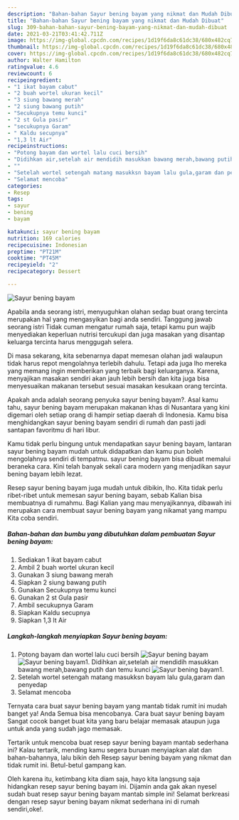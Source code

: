 ```yaml
---
description: "Bahan-bahan Sayur bening bayam yang nikmat dan Mudah Dibuat"
title: "Bahan-bahan Sayur bening bayam yang nikmat dan Mudah Dibuat"
slug: 309-bahan-bahan-sayur-bening-bayam-yang-nikmat-dan-mudah-dibuat
date: 2021-03-21T03:41:42.711Z
image: https://img-global.cpcdn.com/recipes/1d19f6da8c61dc38/680x482cq70/sayur-bening-bayam-foto-resep-utama.jpg
thumbnail: https://img-global.cpcdn.com/recipes/1d19f6da8c61dc38/680x482cq70/sayur-bening-bayam-foto-resep-utama.jpg
cover: https://img-global.cpcdn.com/recipes/1d19f6da8c61dc38/680x482cq70/sayur-bening-bayam-foto-resep-utama.jpg
author: Walter Hamilton
ratingvalue: 4.6
reviewcount: 6
recipeingredient:
- "1 ikat bayam cabut"
- "2 buah wortel ukuran kecil"
- "3 siung bawang merah"
- "2 siung bawang putih"
- "Secukupnya temu kunci"
- "2 st Gula pasir"
- "secukupnya Garam"
- " Kaldu secupnya"
- "1,3 lt Air"
recipeinstructions:
- "Potong bayam dan wortel lalu cuci bersih"
- "Didihkan air,setelah air mendidih masukkan bawang merah,bawang putih dan temu kunci"
- ""
- "Setelah wortel setengah matang masukksn bayam lalu gula,garam dan penyedap"
- "Selamat mencoba"
categories:
- Resep
tags:
- sayur
- bening
- bayam

katakunci: sayur bening bayam 
nutrition: 169 calories
recipecuisine: Indonesian
preptime: "PT21M"
cooktime: "PT45M"
recipeyield: "2"
recipecategory: Dessert

---
```



![Sayur bening bayam](https://img-global.cpcdn.com/recipes/1d19f6da8c61dc38/680x482cq70/sayur-bening-bayam-foto-resep-utama.jpg)

Apabila anda seorang istri, menyuguhkan olahan sedap buat orang tercinta merupakan hal yang mengasyikan bagi anda sendiri. Tanggung jawab seorang istri Tidak cuman mengatur rumah saja, tetapi kamu pun wajib menyediakan keperluan nutrisi tercukupi dan juga masakan yang disantap keluarga tercinta harus menggugah selera.

Di masa  sekarang, kita sebenarnya dapat memesan olahan jadi walaupun tidak harus repot mengolahnya terlebih dahulu. Tetapi ada juga lho mereka yang memang ingin memberikan yang terbaik bagi keluarganya. Karena, menyajikan masakan sendiri akan jauh lebih bersih dan kita juga bisa menyesuaikan makanan tersebut sesuai masakan kesukaan orang tercinta. 



Apakah anda adalah seorang penyuka sayur bening bayam?. Asal kamu tahu, sayur bening bayam merupakan makanan khas di Nusantara yang kini digemari oleh setiap orang di hampir setiap daerah di Indonesia. Kamu bisa menghidangkan sayur bening bayam sendiri di rumah dan pasti jadi santapan favoritmu di hari libur.

Kamu tidak perlu bingung untuk mendapatkan sayur bening bayam, lantaran sayur bening bayam mudah untuk didapatkan dan kamu pun boleh mengolahnya sendiri di tempatmu. sayur bening bayam bisa dibuat memalui beraneka cara. Kini telah banyak sekali cara modern yang menjadikan sayur bening bayam lebih lezat.

Resep sayur bening bayam juga mudah untuk dibikin, lho. Kita tidak perlu ribet-ribet untuk memesan sayur bening bayam, sebab Kalian bisa membuatnya di rumahmu. Bagi Kalian yang mau menyajikannya, dibawah ini merupakan cara membuat sayur bening bayam yang nikamat yang mampu Kita coba sendiri.

<!--inarticleads1-->

##### Bahan-bahan dan bumbu yang dibutuhkan dalam pembuatan Sayur bening bayam:

1. Sediakan 1 ikat bayam cabut
1. Ambil 2 buah wortel ukuran kecil
1. Gunakan 3 siung bawang merah
1. Siapkan 2 siung bawang putih
1. Gunakan Secukupnya temu kunci
1. Gunakan 2 st Gula pasir
1. Ambil secukupnya Garam
1. Siapkan  Kaldu secupnya
1. Siapkan 1,3 lt Air




<!--inarticleads2-->

##### Langkah-langkah menyiapkan Sayur bening bayam:

1. Potong bayam dan wortel lalu cuci bersih
<img src="https://img-global.cpcdn.com/steps/963a2d43e28d34dd/160x128cq70/sayur-bening-bayam-langkah-memasak-1-foto.jpg" alt="Sayur bening bayam"><img src="https://img-global.cpcdn.com/steps/72aa1e0cd7783450/160x128cq70/sayur-bening-bayam-langkah-memasak-1-foto.jpg" alt="Sayur bening bayam">1. Didihkan air,setelah air mendidih masukkan bawang merah,bawang putih dan temu kunci
<img src="https://img-global.cpcdn.com/steps/85635fd80665dfc8/160x128cq70/sayur-bening-bayam-langkah-memasak-2-foto.jpg" alt="Sayur bening bayam">1. 
1. Setelah wortel setengah matang masukksn bayam lalu gula,garam dan penyedap
1. Selamat mencoba




Ternyata cara buat sayur bening bayam yang mantab tidak rumit ini mudah banget ya! Anda Semua bisa mencobanya. Cara buat sayur bening bayam Sangat cocok banget buat kita yang baru belajar memasak ataupun juga untuk anda yang sudah jago memasak.

Tertarik untuk mencoba buat resep sayur bening bayam mantab sederhana ini? Kalau tertarik, mending kamu segera buruan menyiapkan alat dan bahan-bahannya, lalu bikin deh Resep sayur bening bayam yang nikmat dan tidak rumit ini. Betul-betul gampang kan. 

Oleh karena itu, ketimbang kita diam saja, hayo kita langsung saja hidangkan resep sayur bening bayam ini. Dijamin anda gak akan nyesel sudah buat resep sayur bening bayam mantab simple ini! Selamat berkreasi dengan resep sayur bening bayam nikmat sederhana ini di rumah sendiri,oke!.

